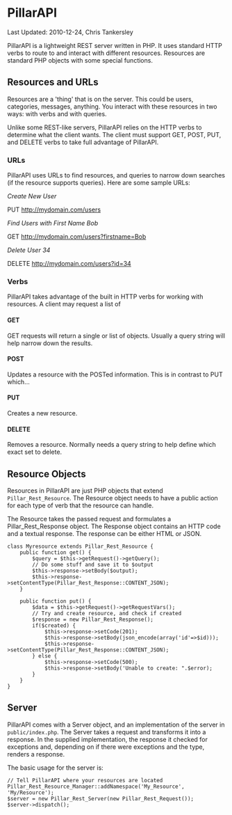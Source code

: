# PillarAPI

Last Updated: 2010-12-24, Chris Tankersley

PillarAPI is a lightweight REST server written in PHP. It uses standard HTTP
verbs to route to and interact with different resources. Resources are standard
PHP objects with some special functions.

## Resources and URLs

Resources are a 'thing' that is on the server. This could be users, categories,
messages, anything. You interact with these resources in two ways: with verbs
and with queries.

Unlike some REST-like servers, PillarAPI relies on the HTTP verbs to determine
what the client wants. The client must support GET, POST, PUT, and DELETE verbs
to take full advantage of PillarAPI.

### URLs

PillarAPI uses URLs to find resources, and queries to narrow down searches (if
the resource supports queries). Here are some sample URLs:

*Create New User*

PUT http://mydomain.com/users

*Find Users with First Name Bob*

GET http://mydomain.com/users?firstname=Bob

*Delete User 34*

DELETE http://mydomain.com/users?id=34

### Verbs

PillarAPI takes advantage of the built in HTTP verbs for working with resources.
A client may request a list of

#### GET

GET requests will return a single or list of objects. Usually a query string
will help narrow down the results.

#### POST

Updates a resource with the POSTed information. This is in contrast to PUT which...

#### PUT

Creates a new resource.

#### DELETE

Removes a resource. Normally needs a query string to help define which exact
set to delete.

## Resource Objects

Resources in PillarAPI are just PHP objects that extend `Pillar_Rest_Resource`.
The Resource object needs to have a public action for each type of verb that
the resource can handle.

The Resource takes the passed request and formulates a Pillar_Rest_Response
object. The Response object contains an HTTP code and a textual response. The
response can be either HTML or JSON.

    class Myresource extends Pillar_Rest_Resource {
        public function get() {
            $query = $this->getRequest()->getQuery();
            // Do some stuff and save it to $output
            $this->response->setBody($output);
            $this->response->setContentType(Pillar_Rest_Response::CONTENT_JSON);
        }

        public function put() {
            $data = $this->getRequest()->getRequestVars();
            // Try and create resource, and check if created
            $response = new Pillar_Rest_Response();
            if($created) {
                $this->response->setCode(201);
                $this->response->setBody(json_encode(array('id'=>$id)));
                $this->response->setContentType(Pillar_Rest_Response::CONTENT_JSON);
            } else {
                $this->response->setCode(500);
                $this->response->setBody('Unable to create: ".$error);
            }
        }
    }

## Server

PillarAPI comes with a Server object, and an implementation of the server in
`public/index.php`. The Server takes a request and transforms it into a response.
In the supplied implementation, the response it checked for exceptions and,
depending on if there were exceptions and the type, renders a response.

The basic usage for the server is:

    // Tell PillarAPI where your resources are located
    Pillar_Rest_Resource_Manager::addNamespace('My_Resource', 'My/Resource');
    $server = new Pillar_Rest_Server(new Pillar_Rest_Request());
    $server->dispatch();
